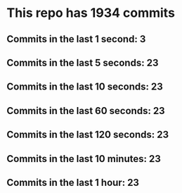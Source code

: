 # This repo has 1934 commits

## Commits in the last 1 second: 3
## Commits in the last 5 seconds: 23
## Commits in the last 10 seconds: 23
## Commits in the last 60 seconds: 23
## Commits in the last 120 seconds: 23
## Commits in the last 10 minutes: 23
## Commits in the last 1 hour: 23
